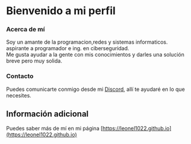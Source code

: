 # Bienvenido a mi perfil

### Acerca de mí
Soy un amante de la programacion,redes y sistemas informaticos. <br>
aspirante a programador e ing. en ciberseguridad.<br>
Me gusta ayudar a la gente con mis conocimientos y darles una solución breve pero muy solida.

### Contacto
Puedes comunicarte conmigo desde mi [Discord](https://discord.com/users/942945514628988958), allí te ayudaré en lo que necesites.

## Información adicional
Puedes saber más de mí en mi página [https://leonel1022.github.io](https://leonel1022.github.io)

<!-- ![GitHub Stats](https://github-readme-stats.vercel.app/api?username=Leonel1022&show_icons=true&theme=radical) -->
